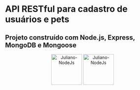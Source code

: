 # API RESTful para cadastro de usuários e pets

## Projeto construído com Node.js, Express, MongoDB e Mongoose

<div style="display: flex, justify-content: center" align="center">
  <img align="center" alt="Juliano-NodeJs" height="100" width="100" src="https://cdn.jsdelivr.net/gh/devicons/devicon/icons/mongodb/mongodb-original-wordmark.svg" />
	<img align="center" alt="Juliano-NodeJs" height="100" width="100" src="https://cdn.jsdelivr.net/gh/devicons/devicon/icons/nodejs/nodejs-plain-wordmark.svg" />
</div>
